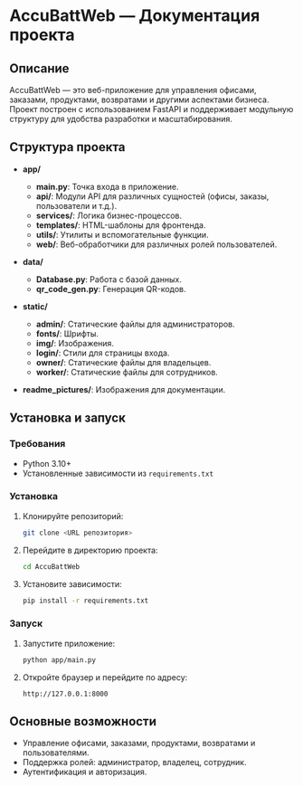 # AccuBattWeb — Документация проекта

## Описание
AccuBattWeb — это веб-приложение для управления офисами, заказами, продуктами, возвратами и другими аспектами бизнеса. Проект построен с использованием FastAPI и поддерживает модульную структуру для удобства разработки и масштабирования.

## Структура проекта

- **app/**
  - **main.py**: Точка входа в приложение.
  - **api/**: Модули API для различных сущностей (офисы, заказы, пользователи и т.д.).
  - **services/**: Логика бизнес-процессов.
  - **templates/**: HTML-шаблоны для фронтенда.
  - **utils/**: Утилиты и вспомогательные функции.
  - **web/**: Веб-обработчики для различных ролей пользователей.

- **data/**
  - **Database.py**: Работа с базой данных.
  - **qr_code_gen.py**: Генерация QR-кодов.

- **static/**
  - **admin/**: Статические файлы для администраторов.
  - **fonts/**: Шрифты.
  - **img/**: Изображения.
  - **login/**: Стили для страницы входа.
  - **owner/**: Статические файлы для владельцев.
  - **worker/**: Статические файлы для сотрудников.

- **readme_pictures/**: Изображения для документации.

## Установка и запуск

### Требования
- Python 3.10+
- Установленные зависимости из `requirements.txt`

### Установка
1. Клонируйте репозиторий:
   ```bash
   git clone <URL репозитория>
   ```
2. Перейдите в директорию проекта:
   ```bash
   cd AccuBattWeb
   ```
3. Установите зависимости:
   ```bash
   pip install -r requirements.txt
   ```

### Запуск
1. Запустите приложение:
   ```bash
   python app/main.py
   ```
2. Откройте браузер и перейдите по адресу:
   ```
   http://127.0.0.1:8000
   ```

## Основные возможности
- Управление офисами, заказами, продуктами, возвратами и пользователями.
- Поддержка ролей: администратор, владелец, сотрудник.
- Аутентификация и авторизация.
